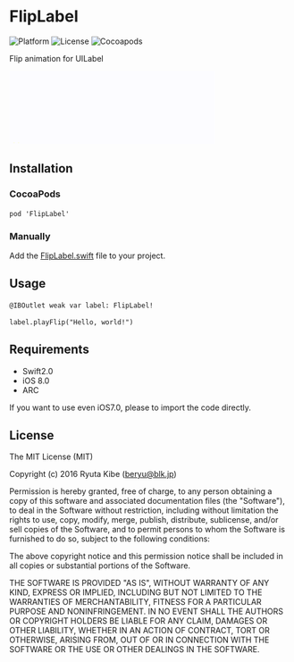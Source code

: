 # FlipLabel
![Platform](https://cocoapod-badges.herokuapp.com/p/FlipLabel/badge.svg)
![License](https://img.shields.io/cocoapods/l/FlipLabel.svg?style=flat)
![Cocoapods](https://cocoapod-badges.herokuapp.com/v/FlipLabel/badge.svg)

Flip animation for UILabel

![screenshot1](./assets/screenshot1.gif)

## Installation

### CocoaPods

```
pod 'FlipLabel'
```

### Manually

Add the [FlipLabel.swift](https://github.com/beryu/FlipLabel/blob/master/Source/FlipLabel.swift) file to your project.

## Usage

```
@IBOutlet weak var label: FlipLabel!
```

```
label.playFlip("Hello, world!")
```

## Requirements
* Swift2.0
* iOS 8.0
* ARC

If you want to use even iOS7.0, please to import the code directly.

## License
The MIT License (MIT)

Copyright (c) 2016 Ryuta Kibe (beryu@blk.jp)

Permission is hereby granted, free of charge, to any person obtaining a copy of this software and associated documentation files (the "Software"), to deal in the Software without restriction, including without limitation the rights to use, copy, modify, merge, publish, distribute, sublicense, and/or sell copies of the Software, and to permit persons to whom the Software is furnished to do so, subject to the following conditions:

The above copyright notice and this permission notice shall be included in all copies or substantial portions of the Software.

THE SOFTWARE IS PROVIDED "AS IS", WITHOUT WARRANTY OF ANY KIND, EXPRESS OR IMPLIED, INCLUDING BUT NOT LIMITED TO THE WARRANTIES OF MERCHANTABILITY, FITNESS FOR A PARTICULAR PURPOSE AND NONINFRINGEMENT. IN NO EVENT SHALL THE AUTHORS OR COPYRIGHT HOLDERS BE LIABLE FOR ANY CLAIM, DAMAGES OR OTHER LIABILITY, WHETHER IN AN ACTION OF CONTRACT, TORT OR OTHERWISE, ARISING FROM, OUT OF OR IN CONNECTION WITH THE SOFTWARE OR THE USE OR OTHER DEALINGS IN THE SOFTWARE.